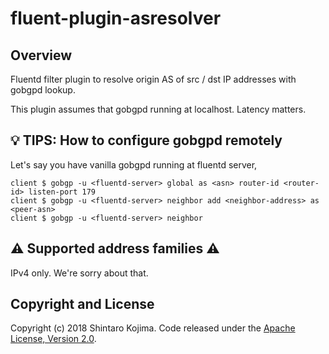 # fluent-plugin-asresolver

## Overview

Fluentd filter plugin to resolve origin AS of src / dst IP addresses with gobgpd lookup.

This plugin assumes that gobgpd running at localhost. Latency matters.


## :bulb: TIPS: How to configure gobgpd remotely

Let's say you have vanilla gobgpd running at fluentd server,

```shell
client $ gobgp -u <fluentd-server> global as <asn> router-id <router-id> listen-port 179
client $ gobgp -u <fluentd-server> neighbor add <neighbor-address> as <peer-asn>
client $ gobgp -u <fluentd-server> neighbor
```

## :warning: Supported address families :warning:

IPv4 only. We're sorry about that.


## Copyright and License

Copyright (c) 2018 Shintaro Kojima. Code released under the [Apache License, Version 2.0](LICENSE).